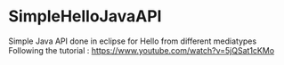 # SimpleHelloJavaAPI
Simple Java API done in eclipse for Hello from different mediatypes
Following the tutorial : https://www.youtube.com/watch?v=5jQSat1cKMo
